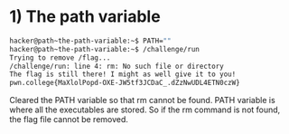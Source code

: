 # 1) The path variable

```bash
hacker@path~the-path-variable:~$ PATH=""
hacker@path~the-path-variable:~$ /challenge/run
Trying to remove /flag...
/challenge/run: line 4: rm: No such file or directory
The flag is still there! I might as well give it to you!
pwn.college{MaXlolPopd-OXE-JW5tf3JCDaC_.dZzNwUDL4ETN0czW}
```
Cleared the PATH variable so that rm cannot be found.
PATH variable is where all the executables are stored. So if the rm command is not found, the flag file cannot be removed.

